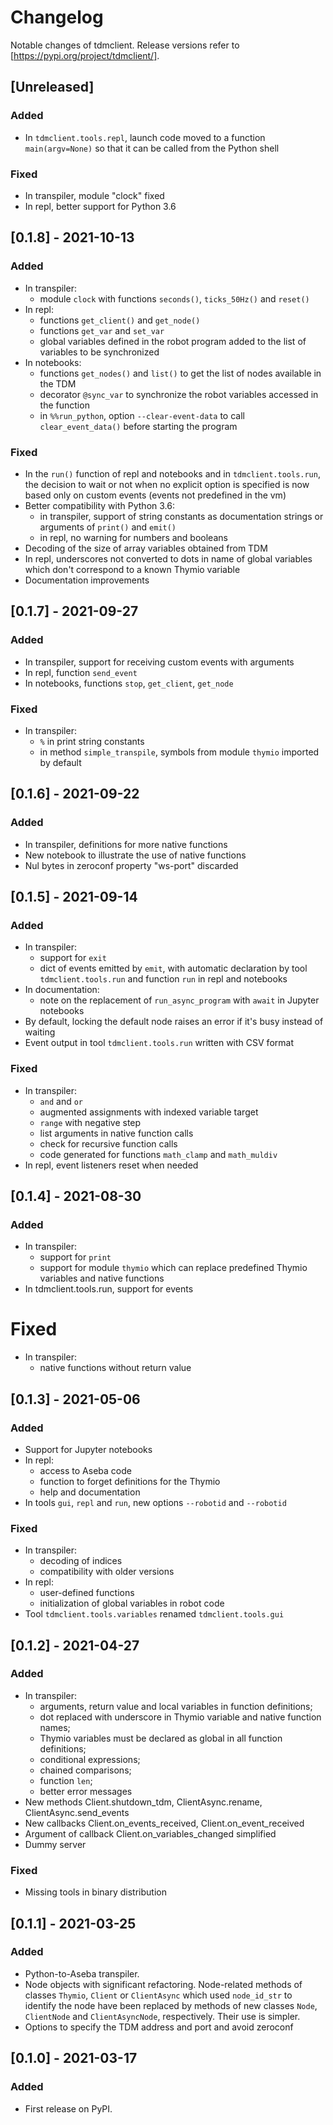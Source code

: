 # Changelog

Notable changes of tdmclient. Release versions refer to [https://pypi.org/project/tdmclient/].

## [Unreleased]

### Added

- In `tdmclient.tools.repl`, launch code moved to a function `main(argv=None)` so that it can be called from the Python shell

### Fixed

- In transpiler, module "clock" fixed
- In repl, better support for Python 3.6

## [0.1.8] - 2021-10-13

### Added

- In transpiler:
	- module `clock` with functions `seconds()`, `ticks_50Hz()` and `reset()`
- In repl:
	- functions `get_client()` and `get_node()`
	- functions `get_var` and `set_var`
	- global variables defined in the robot program added to the list of variables to be synchronized
- In notebooks:
	- functions `get_nodes()` and `list()` to get the list of nodes available in the TDM
	- decorator `@sync_var` to synchronize the robot variables accessed in the function
	- in `%%run_python`, option `--clear-event-data` to call `clear_event_data()` before starting the program

### Fixed

- In the `run()` function of repl and notebooks and in `tdmclient.tools.run`, the decision to wait or not when no explicit option is specified is now based only on custom events (events not predefined in the vm)
- Better compatibility with Python 3.6:
	- in transpiler, support of string constants as documentation strings or arguments of `print()` and `emit()`
	- in repl, no warning for numbers and booleans
- Decoding of the size of array variables obtained from TDM
- In repl, underscores not converted to dots in name of global variables which don't correspond to a known Thymio variable
- Documentation improvements

## [0.1.7] - 2021-09-27

### Added

- In transpiler, support for receiving custom events with arguments
- In repl, function `send_event`
- In notebooks, functions `stop`, `get_client`, `get_node`

### Fixed

- In transpiler:
	- `%` in print string constants
	- in method `simple_transpile`, symbols from module `thymio` imported by default

## [0.1.6] - 2021-09-22

### Added

- In transpiler, definitions for more native functions
- New notebook to illustrate the use of native functions
- Nul bytes in zeroconf property "ws-port" discarded

## [0.1.5] - 2021-09-14

### Added

- In transpiler:
    - support for `exit`
    - dict of events emitted by `emit`, with automatic declaration by tool `tdmclient.tools.run` and function `run` in repl and notebooks
- In documentation:
    - note on the replacement of `run_async_program` with `await` in Jupyter notebooks
- By default, locking the default node raises an error if it's busy instead of waiting
- Event output in tool `tdmclient.tools.run` written with CSV format

### Fixed

- In transpiler:
    - `and` and `or`
    - augmented assignments with indexed variable target
    - `range` with negative step
    - list arguments in native function calls
    - check for recursive function calls
    - code generated for functions `math_clamp` and `math_muldiv`
- In repl, event listeners reset when needed

## [0.1.4] - 2021-08-30

### Added

- In transpiler:
    - support for `print`
    - support for module `thymio` which can replace predefined Thymio variables and native functions
- In tdmclient.tools.run, support for events

# Fixed

- In transpiler:
    - native functions without return value

## [0.1.3] - 2021-05-06

### Added

- Support for Jupyter notebooks
- In repl:
    - access to Aseba code
    - function to forget definitions for the Thymio
    - help and documentation
- In tools `gui`, `repl` and `run`, new options `--robotid` and `--robotid`

### Fixed

- In transpiler:
    - decoding of indices
    - compatibility with older versions
- In repl:
    - user-defined functions
    - initialization of global variables in robot code
- Tool `tdmclient.tools.variables` renamed `tdmclient.tools.gui`

## [0.1.2] - 2021-04-27

### Added

- In transpiler:
    - arguments, return value and local variables in function definitions;
    - dot replaced with underscore in Thymio variable and native function names;
    - Thymio variables must be declared as global in all function definitions;
    - conditional expressions;
    - chained comparisons;
    - function `len`;
    - better error messages
- New methods Client.shutdown_tdm, ClientAsync.rename, ClientAsync.send_events
- New callbacks Client.on_events_received, Client.on_event_received
- Argument of callback Client.on_variables_changed simplified
- Dummy server

### Fixed

- Missing tools in binary distribution

## [0.1.1] - 2021-03-25

### Added

- Python-to-Aseba transpiler.
- Node objects with significant refactoring.
    Node-related methods of classes `Thymio`, `Client` or `ClientAsync` which used `node_id_str` to identify the node have been replaced by methods of new classes `Node`, `ClientNode` and `ClientAsyncNode`, respectively. Their use is simpler.
- Options to specify the TDM address and port and avoid zeroconf

## [0.1.0] - 2021-03-17

### Added

- First release on PyPI.
